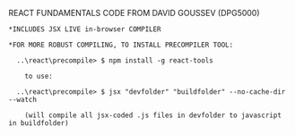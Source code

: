 REACT FUNDAMENTALS CODE FROM DAVID GOUSSEV (DPG5000)


    *INCLUDES JSX LIVE in-browser COMPILER

    *FOR MORE ROBUST COMPILING, TO INSTALL PRECOMPILER TOOL:

      ..\react\precompile> $ npm install -g react-tools

        to use:

      ..\react\precompile> $ jsx "devfolder" "buildfolder" --no-cache-dir --watch

        (will compile all jsx-coded .js files in devfolder to javascript in buildfolder)
